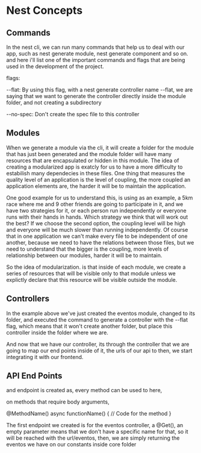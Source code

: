 # Nest Concepts

## Commands

In the nest cli, we can run many commands that help us to deal with our app, such as nest generate module, nest generate
component and so on. and here i'll list one of the important commands and flags that are being used in the development of
the project.


flags: 

--flat: By using this flag, with a nest generate controller name --flat, we are saying that we want to generate the
controller directly inside the module folder, and not creating a subdirectory

--no-spec: Don't create the spec file to this controller

## Modules

When we generate a module via the cli, it will create a folder for the module that has just been generated and the module
folder will have many resources that are encapsulated or hidden in this module.
The idea of creating a modularized app is exatcly for us to have a more difficulty to estabilish many dependecies in these
files. One thing that measures the quality level of an application is the level of coupling, the more coupled an application
elements are, the harder it will be to maintain the application.

One good example for us to understand this, is using as an example, a 5km race where me and 9 other friends are going to
participate in it, and we have two strategies for it, or each person run independently or everyone runs with their hands
in hands. Which strategy we think that will work out the best? If we choose the second option, the coupling level will be
high and everyone will be much slower than running independently. Of course that in one application we can't make every
file to be independent of one another, because we need to have the relations between those files, but we need to understand
that the bigger is the coupling, more levels of relationship between our modules, harder it will be to maintain.

So the idea of modularization. is that inside of each module, we create a series of resources that will be visible only to
that module unless we explictly declare that this resource will be visible outside the module.

## Controllers

In the example above we've just created the eventos module, changed to its folder, and executed the command to generate a
controller with the --flat flag, which means that it won't create another folder, but place this controller inside the
folder where we are.

And now that we have our controller, its through the controller that we are going to map our end points inside of it, the
urls of our api to then, we start integrating it with our frontend. 

## API End Points

and endpoint is created as, every method can be used to here,

on methods that require body arguments, 

@MethodName()
async functionName() {
  // Code for the method
}

The first endpoint we created is for the eventos controller, a @Get(), an empty parameter means that we don't have a specific
name for that, so it will be reached with the url/eventos, then, we are simply returning the eventos we have on our constants
inside core folder



